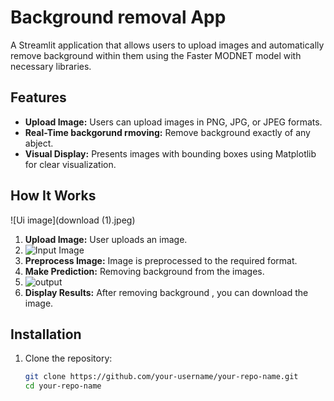 # Background removal App

A Streamlit application that allows users to upload images and automatically remove background within them using the Faster MODNET model with necessary libraries.

## Features

- **Upload Image:** Users can upload images in PNG, JPG, or JPEG formats.
- **Real-Time backgorund rmoving:** Remove background exactly of any abject.
- **Visual Display:** Presents images with bounding boxes using Matplotlib for clear visualization.

## How It Works
 ![Ui image](download (1).jpeg)
1. **Upload Image:** User uploads an image.
2.  ![Input Image](input.png)
3. **Preprocess Image:** Image is preprocessed to the required format.
4. **Make Prediction:** Removing background from the images.
5.  ![output](output.png)
6. **Display Results:** After removing background , you can download the image.

## Installation

1. Clone the repository:
   ```bash
   git clone https://github.com/your-username/your-repo-name.git
   cd your-repo-name
